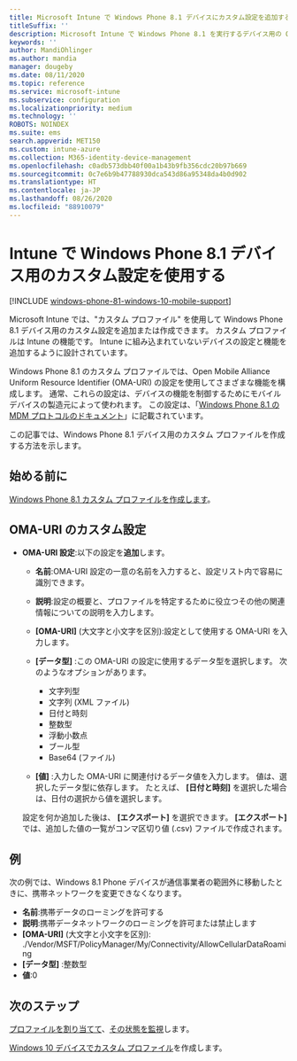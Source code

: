 ```yaml
---
title: Microsoft Intune で Windows Phone 8.1 デバイスにカスタム設定を追加する - Azure | Microsoft Docs
titleSuffix: ''
description: Microsoft Intune で Windows Phone 8.1 を実行するデバイス用の OMA-URI 設定を使用するためのカスタム プロファイルを追加または作成します。
keywords: ''
author: MandiOhlinger
ms.author: mandia
manager: dougeby
ms.date: 08/11/2020
ms.topic: reference
ms.service: microsoft-intune
ms.subservice: configuration
ms.localizationpriority: medium
ms.technology: ''
ROBOTS: NOINDEX
ms.suite: ems
search.appverid: MET150
ms.custom: intune-azure
ms.collection: M365-identity-device-management
ms.openlocfilehash: c0adb573dbb40f00a1b43b9fb356cdc20b97b669
ms.sourcegitcommit: 0c7e6b9b47788930dca543d86a95348da4b0d902
ms.translationtype: HT
ms.contentlocale: ja-JP
ms.lasthandoff: 08/26/2020
ms.locfileid: "88910079"
---
```

# <a name="use-custom-settings-for-windows-phone-81-devices-in-intune"></a>Intune で Windows Phone 8.1 デバイス用のカスタム設定を使用する

[!INCLUDE [windows-phone-81-windows-10-mobile-support](../includes/windows-phone-81-windows-10-mobile-support.md)]

Microsoft Intune では、"カスタム プロファイル" を使用して Windows Phone 8.1 デバイス用のカスタム設定を追加または作成できます。 カスタム プロファイルは Intune の機能です。 Intune に組み込まれていないデバイスの設定と機能を追加するように設計されています。

Windows Phone 8.1 のカスタム プロファイルでは、Open Mobile Alliance Uniform Resource Identifier (OMA-URI) の設定を使用してさまざまな機能を構成します。 通常、これらの設定は、デバイスの機能を制御するためにモバイル デバイスの製造元によって使われます。 この設定は、「[Windows Phone 8.1 の MDM プロトコルのドキュメント](/previous-versions/windows/it-pro/windows-phone/dn499787(v=technet.10))」に記載されています。

この記事では、Windows Phone 8.1 デバイス用のカスタム プロファイルを作成する方法を示します。 

## <a name="before-you-begin"></a>始める前に

[Windows Phone 8.1 カスタム プロファイルを作成します](custom-settings-configure.md)。

## <a name="custom-oma-uri-settings"></a>OMA-URI のカスタム設定

- **OMA-URI 設定**:以下の設定を**追加**します。

  - **名前**:OMA-URI 設定の一意の名前を入力すると、設定リスト内で容易に識別できます。
  - **説明**:設定の概要と、プロファイルを特定するために役立つその他の関連情報についての説明を入力します。
  - **[OMA-URI]** (大文字と小文字を区別):設定として使用する OMA-URI を入力します。
  - **[データ型]** :この OMA-URI の設定に使用するデータ型を選択します。 次のようなオプションがあります。

    - 文字列型
    - 文字列 (XML ファイル)
    - 日付と時刻
    - 整数型
    - 浮動小数点
    - ブール型
    - Base64 (ファイル)

  - **[値]** :入力した OMA-URI に関連付けるデータ値を入力します。 値は、選択したデータ型に依存します。 たとえば、 **[日付と時刻]** を選択した場合は、日付の選択から値を選択します。

  設定を何か追加した後は、 **[エクスポート]** を選択できます。 **[エクスポート]** では、追加した値の一覧がコンマ区切り値 (.csv) ファイルで作成されます。

## <a name="example"></a>例

次の例では、Windows 8.1 Phone デバイスが通信事業者の範囲外に移動したときに、携帯ネットワークを変更できなくなります。

- **名前**:携帯データのローミングを許可する
- **説明**:携帯データネットワークのローミングを許可または禁止します
- **[OMA-URI]** (大文字と小文字を区別): ./Vendor/MSFT/PolicyManager/My/Connectivity/AllowCellularDataRoaming
- **[データ型]** :整数型
- **値**:0

## <a name="next-steps"></a>次のステップ

[プロファイルを割り当てて](device-profile-assign.md)、[その状態を監視](device-profile-monitor.md)します。

[Windows 10 デバイスでカスタム プロファイル](custom-settings-windows-10.md)を作成します。